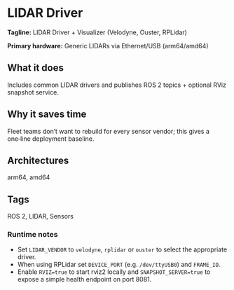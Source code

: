 # LIDAR Driver

**Tagline:** LIDAR Driver + Visualizer (Velodyne, Ouster, RPLidar)

**Primary hardware:** Generic LIDARs via Ethernet/USB (arm64/amd64)

## What it does
Includes common LIDAR drivers and publishes ROS 2 topics + optional RViz snapshot service.

## Why it saves time
Fleet teams don’t want to rebuild for every sensor vendor; this gives a one‑line deployment baseline.

## Architectures
arm64, amd64

## Tags
ROS 2, LIDAR, Sensors

### Runtime notes

- Set `LIDAR_VENDOR` to `velodyne`, `rplidar` or `ouster` to select the appropriate driver.
- When using RPLidar set `DEVICE_PORT` (e.g. `/dev/ttyUSB0`) and `FRAME_ID`.
- Enable `RVIZ=true` to start rviz2 locally and `SNAPSHOT_SERVER=true` to expose a simple health endpoint on port 8081.